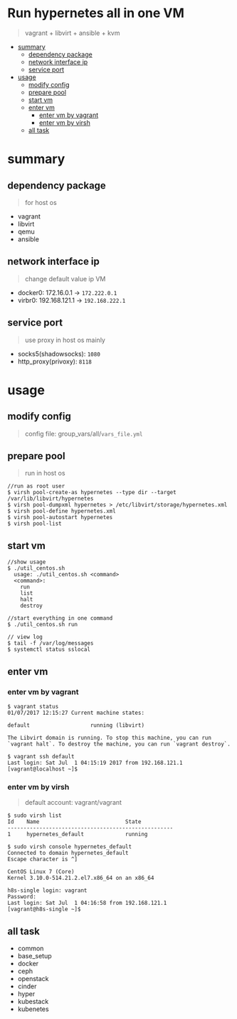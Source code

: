 Run hypernetes all in one VM
====================================
>vagrant + libvirt + ansible + kvm

<!-- TOC depthFrom:1 depthTo:6 withLinks:1 updateOnSave:1 orderedList:0 -->

- [summary](#summary)
	- [dependency package](#dependency-package)
	- [network interface ip](#network-interface-ip)
	- [service port](#service-port)
- [usage](#usage)
	- [modify config](#modify-config)
	- [prepare pool](#prepare-pool)
	- [start vm](#start-vm)
	- [enter vm](#enter-vm)
		- [enter vm by vagrant](#enter-vm-by-vagrant)
		- [enter vm by virsh](#enter-vm-by-virsh)
	- [all task](#all-task)

<!-- /TOC -->

# summary

## dependency package

> for host os

- vagrant
- libvirt
- qemu
- ansible

## network interface ip

> change default value ip VM

- docker0: 172.16.0.1 -> `172.222.0.1`
- virbr0:  192.168.121.1 -> `192.168.222.1`

## service port

> use proxy in host os mainly

- socks5(shadowsocks): `1080`
- http_proxy(privoxy): `8118`


# usage

## modify config

> config file: group_vars/all/`vars_file.yml`

## prepare pool

> run in host os

```
//run as root user
$ virsh pool-create-as hypernetes --type dir --target /var/lib/libvirt/hypernetes
$ virsh pool-dumpxml hypernetes > /etc/libvirt/storage/hypernetes.xml
$ virsh pool-define hypernetes.xml
$ virsh pool-autostart hypernetes
$ virsh pool-list
```

## start vm

```
//show usage
$ ./util_centos.sh
  usage: ./util_centos.sh <command>
  <command>:
    run
    list
    halt
    destroy

//start everything in one command
$ ./util_centos.sh run

// view log
$ tail -f /var/log/messages
$ systemctl status sslocal
```

## enter vm

### enter vm by vagrant
```
$ vagrant status
01/07/2017 12:15:27 Current machine states:

default                   running (libvirt)

The Libvirt domain is running. To stop this machine, you can run
`vagrant halt`. To destroy the machine, you can run `vagrant destroy`.

$ vagrant ssh default
Last login: Sat Jul  1 04:15:19 2017 from 192.168.121.1
[vagrant@localhost ~]$
```

### enter vm by virsh

> default account: vagrant/vagrant

```
$ sudo virsh list
Id    Name                           State
----------------------------------------------------
1     hypernetes_default             running

$ sudo virsh console hypernetes_default
Connected to domain hypernetes_default
Escape character is ^]

CentOS Linux 7 (Core)
Kernel 3.10.0-514.21.2.el7.x86_64 on an x86_64

h8s-single login: vagrant
Password:
Last login: Sat Jul  1 04:16:58 from 192.168.121.1
[vagrant@h8s-single ~]$
```

## all task

- common
- base_setup
- docker
- ceph
- openstack
- cinder
- hyper
- kubestack
- kubenetes
